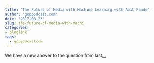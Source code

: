 ```yaml
---
title: "The Future of Media with Machine Learning with Amit Pande"
author: 'gcppodcast.com'
date: '2017-08-23'
slug: the-future-of-media-with-machi
categories:
- bloglink
tags:
  - gcppodcastcom
---
```


We have a new answer to the question from last[... <i class="fas fa-external-link-alt"></i>](https://www.gcppodcast.com/post/episode-91-the-future-of-media-with-machine-learning-with-amit-pande/)

